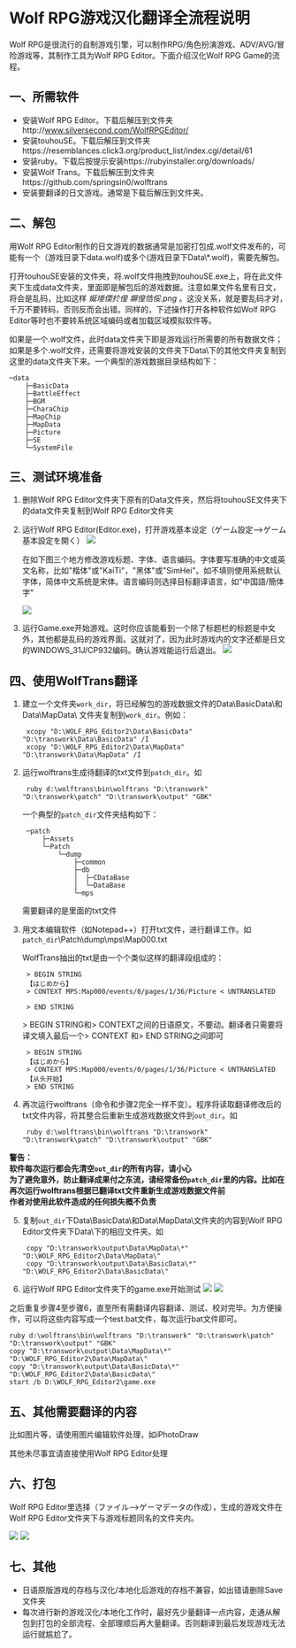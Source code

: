 # Wolf RPG游戏汉化翻译全流程说明
Wolf RPG是很流行的自制游戏引擎，可以制作RPG/角色扮演游戏、ADV/AVG/冒险游戏等，其制作工具为Wolf RPG Editor。下面介绍汉化Wolf RPG Game的流程。

## 一、所需软件
* 安装Wolf RPG Editor。下载后解压到文件夹http://www.silversecond.com/WolfRPGEditor/
* 安装touhouSE。下载后解压到文件夹https://resemblances.click3.org/product_list/index.cgi/detail/61
* 安装ruby。下载后按提示安装https://rubyinstaller.org/downloads/
* 安装Wolf Trans。下载后解压到文件夹https://github.com/springsin0/wolftrans
* 安装要翻译的日文游戏。通常是下载后解压到文件夹。

## 二、解包
用Wolf RPG Editor制作的日文游戏的数据通常是加密打包成.wolf文件发布的，可能有一个（游戏目录下data.wolf)或多个(游戏目录下Data\\*.wolf)，需要先解包。

打开touhouSE安装的文件夹，将.wolf文件拖拽到touhouSE.exe上，将在此文件夹下生成data文件夹，里面即是解包后的游戏数据。注意如果文件名里有日文，将会是乱码，比如这样 _娫堘偄扵偟  塀偟恄俀.png_ 。这没关系，就是要乱码才对，千万不要转码，否则反而会出错。同样的，下述操作打开各种软件如Wolf RPG Editor等时也不要转系统区域编码或者加载区域模拟软件等。

如果是一个.wolf文件，此时data文件夹下即是游戏运行所需要的所有数据文件；如果是多个.wolf文件，还需要将游戏安装的文件夹下Data\下的其他文件夹复制到这里的data文件夹下来。一个典型的游戏数据目录结构如下：

    ─data
        ├─BasicData
        ├─BattleEffect
        ├─BGM
        ├─CharaChip
        ├─MapChip
        ├─MapData
        ├─Picture
        ├─SE
        └─SystemFile

## 三、测试环境准备
1. 删除Wolf RPG Editor文件夹下原有的Data文件夹，然后将touhouSE文件夹下的data文件夹复制到Wolf RPG Editor文件夹

2. 运行Wolf RPG Editor(Editor.exe)，打开游戏基本设定（ゲーム設定-->ゲーム基本設定を開く）
   ![](ScreenShot/setting0.png)

   在如下图三个地方修改游戏标题、字体、语言编码。字体要写准确的中文或英文名称，比如"楷体"或"KaiTi"，"黑体"或"SimHei"。如不填则使用系统默认字体，简体中文系统是宋体。语言编码则选择目标翻译语言，如"中国語/簡体字"
   
   ![](ScreenShot/setting.png)


3. 运行Game.exe开始游戏。这时你应该能看到一个除了标题栏的标题是中文外，其他都是乱码的游戏界面。这就对了，因为此时游戏内的文字还都是日文的WINDOWS_31J/CP932编码。确认游戏能运行后退出。
![](ScreenShot/run.png)

## 四、使用WolfTrans翻译
1. 建立一个文件夹`work_dir`，将已经解包的游戏数据文件的Data\BasicData\和Data\MapData\ 文件夹复制到`work_dir`。例如：

        xcopy "D:\WOLF_RPG_Editor2\Data\BasicData" "D:\transwork\Data\BasicData" /I
        xcopy "D:\WOLF_RPG_Editor2\Data\MapData" "D:\transwork\Data\MapData" /I

2. 运行wolftrans生成待翻译的txt文件到`patch_dir`。如

        ruby d:\wolftrans\bin\wolftrans "D:\transwork" "D:\transwork\patch" "D:\transwork\output" "GBK"

   一个典型的`patch_dir`文件夹结构如下：

        ─patch
            ├─Assets
            └─Patch
                └─dump
                    ├─common
                    ├─db
                    │  ├─CDataBase
                    │  └─DataBase
                    └─mps
   需要翻译的是里面的txt文件
   
3. 用文本编辑软件（如Notepad++）打开txt文件，进行翻译工作。如`patch_dir`\Patch\dump\mps\Map000.txt

    WolfTrans抽出的txt是由一个个类似这样的翻译段组成的：

        > BEGIN STRING
        【はじめから】
        > CONTEXT MPS:Map000/events/0/pages/1/36/Picture < UNTRANSLATED
        
        > END STRING
    \> BEGIN STRING和> CONTEXT之间的日语原文，不要动。翻译者只需要将译文填入最后一个> CONTEXT 和> END STRING之间即可

        > BEGIN STRING
        【はじめから】
        > CONTEXT MPS:Map000/events/0/pages/1/36/Picture < UNTRANSLATED
        【从头开始】
        > END STRING
        
4. 再次运行wolftrans（命令和步骤2完全一样不变）。程序将读取翻译修改后的txt文件内容，将其整合后重新生成游戏数据文件到`out_dir`。如

        ruby d:\wolftrans\bin\wolftrans "D:\transwork" "D:\transwork\patch" "D:\transwork\output" "GBK"
 
**警告：**  
**软件每次运行都会先清空`out_dir`的所有内容，请小心**  
**为了避免意外，防止翻译成果付之东流，请经常备份`patch_dir`里的内容。比如在再次运行wolftrans根据已翻译txt文件重新生成游戏数据文件前**  
**作者对使用此软件造成的任何损失概不负责**  

5. 复制`out_dir`下Data\BasicData\和Data\MapData\文件夹的内容到Wolf RPG Editor文件夹下Data\下的相应文件夹。如

        copy "D:\transwork\output\Data\MapData\*" "D:\WOLF_RPG_Editor2\Data\MapData\"
        copy "D:\transwork\output\Data\BasicData\*" "D:\WOLF_RPG_Editor2\Data\BasicData\"

6. 运行Wolf RPG Editor文件夹下的game.exe开始测试
![](ScreenShot/ScreenShot_1.png)
![](ScreenShot/ScreenShot_2.png)

之后重复步骤4至步骤6，直至所有需翻译内容翻译、测试、校对完毕。为方便操作，可以将这些内容写成一个test.bat文件，每次运行bat文件即可。

    ruby d:\wolftrans\bin\wolftrans "D:\transwork" "D:\transwork\patch" "D:\transwork\output" "GBK"
    copy "D:\transwork\output\Data\MapData\*" "D:\WOLF_RPG_Editor2\Data\MapData\"
    copy "D:\transwork\output\Data\BasicData\*" "D:\WOLF_RPG_Editor2\Data\BasicData\"
    start /b D:\WOLF_RPG_Editor2\game.exe

## 五、其他需要翻译的内容
比如图片等，请使用图片编辑软件处理，如iPhotoDraw

其他未尽事宜请直接使用Wolf RPG Editor处理

## 六、打包
Wolf RPG Editor里选择（ファイル-->ゲーマデータの作成），生成的游戏文件在Wolf RPG Editor文件夹下与游戏标题同名的文件夹内。

![](ScreenShot/output0.png)
![](ScreenShot/output.png)

## 七、其他
* 日语原版游戏的存档与汉化/本地化后游戏的存档不兼容，如出错请删除Save文件夹
* 每次进行新的游戏汉化/本地化工作时，最好先少量翻译一点内容，走通从解包到打包的全部流程、全部理顺后再大量翻译。否则翻译到最后发现游戏无法运行就尴尬了。

